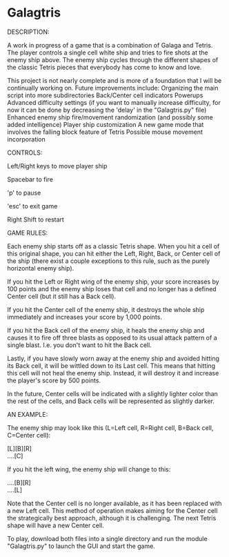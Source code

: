 # Galagtris
DESCRIPTION:

A work in progress of a game that is a combination of Galaga and Tetris. The player controls a single cell white ship and tries to fire shots at the enemy ship above. The enemy ship cycles through the different shapes of the classic Tetris pieces that everybody has come to know and love. 

This project is not nearly complete and is more of a foundation that I will be continually working on. Future improvements include:
Organizing the main script into more subdirectories
Back/Center cell indicators
Powerups
Advanced difficulty settings (if you want to manually increase difficulty, for now it can be done by decreasing the 'delay' in the "Galagtris.py" file)
Enhanced enemy ship fire/movement randomization (and possibly some added intelligence)
Player ship customization
A new game mode that involves the falling block feature of Tetris
Possible mouse movement incorporation




CONTROLS: 

Left/Right keys to move player ship

Spacebar to fire

'p' to pause

'esc' to exit game

Right Shift to restart




GAME RULES:

Each enemy ship starts off as a classic Tetris shape. When you hit a cell of this original shape, you can hit either the Left, Right, Back, or Center cell of the ship (there exist a couple exceptions to this rule, such as the purely horizontal enemy ship). 

If you hit the Left or Right wing of the enemy ship, your score increases by 100 points and the enemy ship loses that cell and no longer has a defined Center cell (but it still has a Back cell). 

If you hit the Center cell of the enemy ship, it destroys the whole ship immediately and increases your score by 1,000 points.

If you hit the Back cell of the enemy ship, it heals the enemy ship and causes it to fire off three blasts as opposed to its usual attack pattern of a single blast. I.e. you don't want to hit the Back cell.

Lastly, if you have slowly worn away at the enemy ship and avoided hitting its Back cell, it will be wittled down to its Last cell. This means that hitting this cell will not heal the enemy ship. Instead, it will destroy it and increase the player's score by 500 points.

In the future, Center cells will be indicated with a slightly lighter color than the rest of the cells, and Back cells will be represented as slightly darker.




AN EXAMPLE: 

The enemy ship may look like this (L=Left cell, R=Right cell, B=Back cell, C=Center cell):


[L][B][R]     
....[C]
   
   
If you hit the left wing, the enemy ship will change to this:
 

....[B][R]     
....[L]

 
 
Note that the Center cell is no longer available, as it has been replaced with a new Left cell. This method of operation makes aiming for the Center cell the strategically best approach, although it is challenging. The next Tetris shape will have a new Center cell.


To play, download both files into a single directory and run the module "Galagtris.py" to launch the GUI and start the game. 
